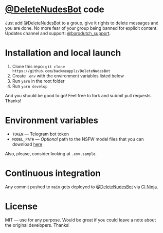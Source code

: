 # [@DeleteNudesBot](https://t.me/DeleteNudesBot) code

Just add [@DeleteNudesBot](https://t.me/DeleteNudesBot) to a group, give it rights to delete messages and you are done. No more fear of your group being banned for explicit content. Updates channel and support: [@borodutch_support](https://t.me/borodutch_support).

# Installation and local launch

1. Clone this repo: `git clone https://github.com/backmeupplz/DeleteNudesBot`
2. Create `.env` with the environment variables listed below
3. Run `yarn` in the root folder
4. Run `yarn develop`

And you should be good to go! Feel free to fork and submit pull requests. Thanks!

# Environment variables

- `TOKEN` — Telegram bot token
- `MODEL_PATH` — _Optional_ path to the NSFW model files that you can download [here](https://github.com/gantman/nsfw_model)

Also, please, consider looking at `.env.sample`.

# Continuous integration

Any commit pushed to `main` gets deployed to [@DeleteNudesBot](https://t.me/DeleteNudesBot) via [CI Ninja](https://github.com/backmeupplz/ci-ninja).

# License

MIT — use for any purpose. Would be great if you could leave a note about the original developers. Thanks!
